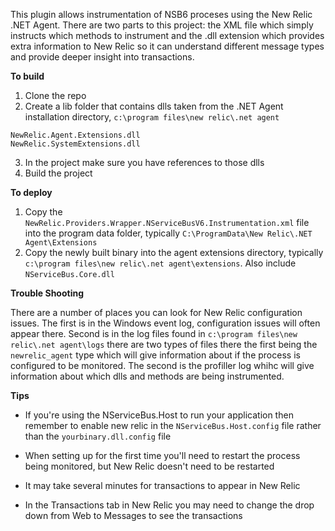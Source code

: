 This plugin allows instrumentation of NSB6 proceses using the New Relic .NET Agent. There are two parts to this project: the XML file which simply instructs which methods to instrument and the .dll extension which provides extra information to New Relic so it can understand different message types and provide deeper insight into transactions. 

**To build**
1. Clone the repo
2. Create a lib folder that contains dlls taken from the .NET Agent installation directory, `c:\program files\new relic\.net agent`

  ```
  NewRelic.Agent.Extensions.dll
  NewRelic.SystemExtensions.dll
  ```
3. In the project make sure you have references to those dlls
4. Build the project

**To deploy**

1. Copy the `NewRelic.Providers.Wrapper.NServiceBusV6.Instrumentation.xml` file into the program data folder, typically `C:\ProgramData\New Relic\.NET Agent\Extensions`
2. Copy the newly built binary into the agent extensions directory, typically `c:\program files\new relic\.net agent\extensions`. Also include `NServiceBus.Core.dll`

**Trouble Shooting**

There are a number of places you can look for New Relic configuration issues. The first is in the Windows event log, configuration issues will often appear there. Second is in the log files found in `c:\program files\new relic\.net agent\logs` there are two types of files there the first being the `newrelic_agent` type which will give information about if the process is configured to be monitored. The second is the profiller log whihc will give information about which dlls and methods are being instrumented. 

**Tips**

- If you're using the NServiceBus.Host to run your application then remember to enable new relic in the `NServiceBus.Host.config` file rather than the `yourbinary.dll.config` file

- When setting up for the first time you'll need to restart the process being monitored, but New Relic doesn't need to be restarted

- It may take several minutes for transactions to appear in New Relic

- In the Transactions tab in New Relic you may need to change the drop down from Web to Messages to see the transactions
